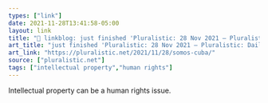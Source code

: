 ```yaml
---
types: ["link"]
date: 2021-11-28T13:41:58-05:00
layout: link
title: "🔗 linkblog: just finished 'Pluralistic: 28 Nov 2021 – Pluralistic: Daily links from Cory Doctorow'"
art_title: "just finished 'Pluralistic: 28 Nov 2021 – Pluralistic: Daily links from Cory Doctorow"
art_link: "https://pluralistic.net/2021/11/28/somos-cuba/"
source: ["pluralistic.net"]
tags: ["intellectual property","human rights"]
---
```

Intellectual property can be a human rights issue.

